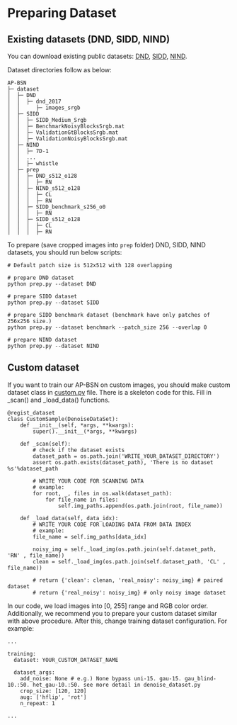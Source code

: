 # Preparing Dataset

## Existing datasets (DND, SIDD, NIND)

You can download existing public datasets: [DND](https://noise.visinf.tu-darmstadt.de/), [SIDD](https://www.eecs.yorku.ca/~kamel/sidd/), [NIND](https://commons.wikimedia.org/wiki/Natural_Image_Noise_Dataset).  

Dataset directories follow as below:

```
AP-BSN
├─ dataset
│  ├─ DND
│  │  ├─ dnd_2017
│  │     ├─ images_srgb
│  ├─ SIDD
│  │  ├─ SIDD_Medium_Srgb
│  │  ├─ BenchmarkNoisyBlocksSrgb.mat
│  │  ├─ ValidationGtBlocksSrgb.mat
│  │  ├─ ValidationNoisyBlocksSrgb.mat
│  ├─ NIND
│  │  ├─ 7D-1
│  │  ...
│  │  ├─ whistle
│  ├─ prep
│  │  ├─ DND_s512_o128
│  │  │  ├─ RN
│  │  ├─ NIND_s512_o128
│  │  │  ├─ CL
│  │  │  ├─ RN
│  │  ├─ SIDD_benchmark_s256_o0
│  │  │  ├─ RN
│  │  ├─ SIDD_s512_o128
│  │  │  ├─ CL
│  │  │  ├─ RN
```

To prepare (save cropped images into `prep` folder) DND, SIDD, NIND datasets, you should run below scripts:  

```
# Default patch size is 512x512 with 128 overlapping

# prepare DND dataset
python prep.py --dataset DND

# prepare SIDD dataset
python prep.py --dataset SIDD

# prepare SIDD benchmark dataset (benchmark have only patches of 256x256 size.)
python prep.py --dataset benchmark --patch_size 256 --overlap 0

# prepare NIND dataset
python prep.py --dataset NIND
```

## Custom dataset

If you want to train our AP-BSN on custom images, you should make custom dataset class in [custom.py](./custom.py) file. There is a skeleton code for this. Fill in _scan() and _load_data() functions.  

```
@regist_dataset
class CustomSample(DenoiseDataSet):
    def __init__(self, *args, **kwargs):
        super().__init__(*args, **kwargs)

    def _scan(self):
        # check if the dataset exists
        dataset_path = os.path.join('WRITE_YOUR_DATASET_DIRECTORY')
        assert os.path.exists(dataset_path), 'There is no dataset %s'%dataset_path

        # WRITE YOUR CODE FOR SCANNING DATA
        # example:
        for root, _, files in os.walk(dataset_path):
            for file_name in files:
                self.img_paths.append(os.path.join(root, file_name))

    def _load_data(self, data_idx):
        # WRITE YOUR CODE FOR LOADING DATA FROM DATA INDEX
        # example:
        file_name = self.img_paths[data_idx]

        noisy_img = self._load_img(os.path.join(self.dataset_path, 'RN' , file_name))
        clean = self._load_img(os.path.join(self.dataset_path, 'CL' , file_name))

        # return {'clean': clenan, 'real_noisy': noisy_img} # paired dataset
        # return {'real_noisy': noisy_img} # only noisy image dataset
```
In our code, we load images into [0, 255] range and RGB color order. Additionally, we recommend you to prepare your custom dataset similar with above procedure. After this, change training dataset configuration. For example:

```
...

training:
  dataset: YOUR_CUSTOM_DATASET_NAME

  dataset_args:
    add_noise: None # e.g.) None bypass uni-15. gau-15. gau_blind-10.:50. het_gau-10.:50. see more detail in denoise_dataset.py
    crop_size: [120, 120]
    aug: ['hflip', 'rot']
    n_repeat: 1

...
```



